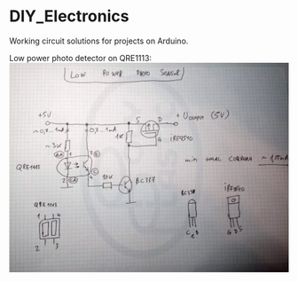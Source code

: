# DIY_Electronics
Working circuit solutions for projects on Arduino.

Low power photo detector on QRE1113:
![alt text](https://github.com/EgorichKiev/DIY_Electronics/blob/master/DSC_6026.JPG)
